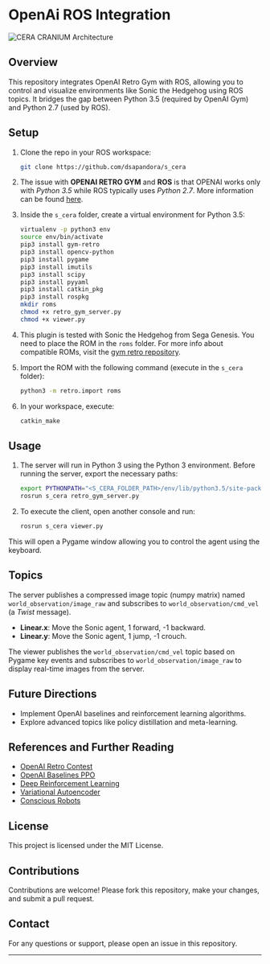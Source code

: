 
# OpenAi ROS Integration

![CERA CRANIUM Architecture](https://media.springernature.com/lw685/springer-static/image/chp%3A10.1007%2F978-1-4614-0164-3_18/MediaObjects/193000_1_En_18_Fig3_HTML.gif)


## Overview

This repository integrates OpenAI Retro Gym with ROS, allowing you to control and visualize environments like Sonic the Hedgehog using ROS topics. It bridges the gap between Python 3.5 (required by OpenAI Gym) and Python 2.7 (used by ROS).

## Setup

1. Clone the repo in your ROS workspace:
   ```bash
   git clone https://github.com/dsapandora/s_cera
   ```

2. The issue with **OPENAI RETRO GYM** and **ROS** is that OPENAI works only with *Python 3.5* while ROS typically uses *Python 2.7*. More information can be found [here](https://stackoverflow.com/questions/49758578/installation-guide-for-ros-kinetic-with-python-3-5-on-ubuntu-16-04).

3. Inside the `s_cera` folder, create a virtual environment for Python 3.5:
   ```bash
   virtualenv -p python3 env
   source env/bin/activate
   pip3 install gym-retro
   pip3 install opencv-python
   pip3 install pygame
   pip3 install imutils
   pip3 install scipy
   pip3 install pyyaml
   pip3 install catkin_pkg
   pip3 install rospkg
   mkdir roms
   chmod +x retro_gym_server.py
   chmod +x viewer.py
   ```

4. This plugin is tested with Sonic the Hedgehog from Sega Genesis. You need to place the ROM in the `roms` folder. For more info about compatible ROMs, visit the [gym retro repository](https://github.com/openai/retro).

5. Import the ROM with the following command (execute in the `s_cera` folder):
   ```bash
   python3 -m retro.import roms
   ```

6. In your workspace, execute:
   ```bash
   catkin_make
   ```

## Usage

1. The server will run in Python 3 using the Python 3 environment. Before running the server, export the necessary paths:
   ```bash
   export PYTHONPATH="<S_CERA_FOLDER_PATH>/env/lib/python3.5/site-packages:$PYTHONPATH"
   rosrun s_cera retro_gym_server.py
   ```

2. To execute the client, open another console and run:
   ```bash
   rosrun s_cera viewer.py
   ```

This will open a Pygame window allowing you to control the agent using the keyboard. 

## Topics

The server publishes a compressed image topic (numpy matrix) named `world_observation/image_raw` and subscribes to `world_observation/cmd_vel` (a *Twist* message).

- **Linear.x**: Move the Sonic agent, 1 forward, -1 backward.
- **Linear.y**: Move the Sonic agent, 1 jump, -1 crouch.

The viewer publishes the `world_observation/cmd_vel` topic based on Pygame key events and subscribes to `world_observation/image_raw` to display real-time images from the server.

## Future Directions

- Implement OpenAI baselines and reinforcement learning algorithms.
- Explore advanced topics like policy distillation and meta-learning.

## References and Further Reading

- [OpenAI Retro Contest](https://blog.openai.com/retro-contest/)
- [OpenAI Baselines PPO](https://blog.openai.com/openai-baselines-ppo/)
- [Deep Reinforcement Learning](https://arxiv.org/abs/1710.02298)
- [Variational Autoencoder](https://jaan.io/what-is-variational-autoencoder-vae-tutorial/)
- [Conscious Robots](http://www.conscious-robots.com/consscale/)

## License

This project is licensed under the MIT License.

## Contributions

Contributions are welcome! Please fork this repository, make your changes, and submit a pull request.

## Contact

For any questions or support, please open an issue in this repository.

---
